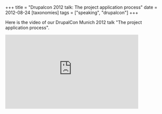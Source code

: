 +++
title = "Drupalcon 2012 talk: The project application process"
date = 2012-08-24
[taxonomies]
tags = ["speaking", "drupalcon"]
+++

Here is the video of our DrupalCon Munich 2012 talk "The project application process".

<iframe width="420" height="236" src="https://www.youtube-nocookie.com/embed/jLj0K8Trvus" frameborder="0" allow="accelerometer; autoplay; encrypted-media; gyroscope; picture-in-picture" allowfullscreen></iframe>

<!-- more -->
